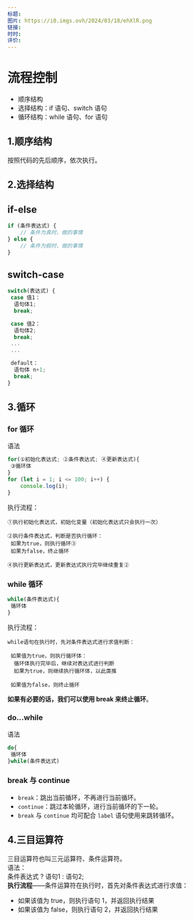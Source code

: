 ```yaml
---
标题: 
图片: https://i0.imgs.ovh/2024/03/18/ehXlR.png
链接: 
时时: 
评价:
---
```


<!-- ---
prev:       '/Javascript/03-运算符.md',
next:  '/Javascript/05-数组.md',
--- -->
# 流程控制

- 顺序结构
- 选择结构：if 语句、switch 语句
- 循环结构：while 语句、for 语句

## 1.顺序结构

按照代码的先后顺序，依次执行。<br />

## 2.选择结构

## if-else

```javascript
if (条件表达式) {
    // 条件为真时，做的事情
} else {
    // 条件为假时，做的事情
}
```

## switch-case

```javascript
switch(表达式) {
 case 值1：
  语句体1;
  break;

 case 值2：
  语句体2;
  break;
 ...
 ...

 default：
  语句体 n+1;
  break;
}
```

## 3.循环

### for 循环

语法

```javascript
for(①初始化表达式; ②条件表达式; ④更新表达式){
 ③循环体
}
for (let i = 1; i <= 100; i++) {
    console.log(i);
}
```

执行流程：

```
①执行初始化表达式，初始化变量（初始化表达式只会执行一次）

②执行条件表达式，判断是否执行循环：
 如果为true，则执行循环③
 如果为false，终止循环

④执行更新表达式，更新表达式执行完毕继续重复②
```

### while 循环

```javascript
while(条件表达式){
 循环体
}
```

执行流程：

```
while语句在执行时，先对条件表达式进行求值判断：

 如果值为true，则执行循环体：
  循环体执行完毕后，继续对表达式进行判断
  如果为true，则继续执行循环体，以此类推

 如果值为false，则终止循环
```

**如果有必要的话，我们可以使用 break 来终止循环**。

### do...while

语法

```javascript
do{
 循环体
}while(条件表达式)

```

### break 与 continue

- `break`：跳出当前循环，不再进行当前循环。
- `continue`：跳过本轮循环，进行当前循环的下一轮。
- `break` 与 `continue` 均可配合 `label` 语句使用来跳转循环。


## 4.三目运算符

三目运算符也叫三元运算符、条件运算符。<br />语法：<br />条件表达式 ? 语句1 : 语句2;<br />**执行流程**——条件运算符在执行时，首先对条件表达式进行求值：

- 如果该值为 true，则执行语句 1，并返回执行结果
- 如果该值为 false，则执行语句 2，并返回执行结果